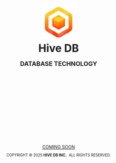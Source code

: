<h1 align="center">
    <img width="90px" alt="Hive DB brand logo" src="https://raw.githubusercontent.com/hive-db/.github/refs/heads/main/media/hive-db-icon-orange.png">
    <br><strong>Hive DB</strong><br>
    <sub><sup><sub>
    DATABASE TECHNOLOGY
    </sup></sub></sub>
</h1>


<br><br><br><br><br><br>

<!--
HIGH-PERFORMANCE
DATABASE TECHNOLOGY
-->


<div align="center">

</div>


<!--// COPYRIGHT 
######################################### -->
<div align="center">
    <br><br>
    <h2></h2>
    <sup>
        <a href="#">COMING SOON</a>
    </sup>
    <br>
    <sub><sup>
        COPYRIGHT &copy; 2025 <b>HIVE DB INC.</b>&nbsp; ALL RIGHTS RESERVED.
    </sup></sub>
</div>
